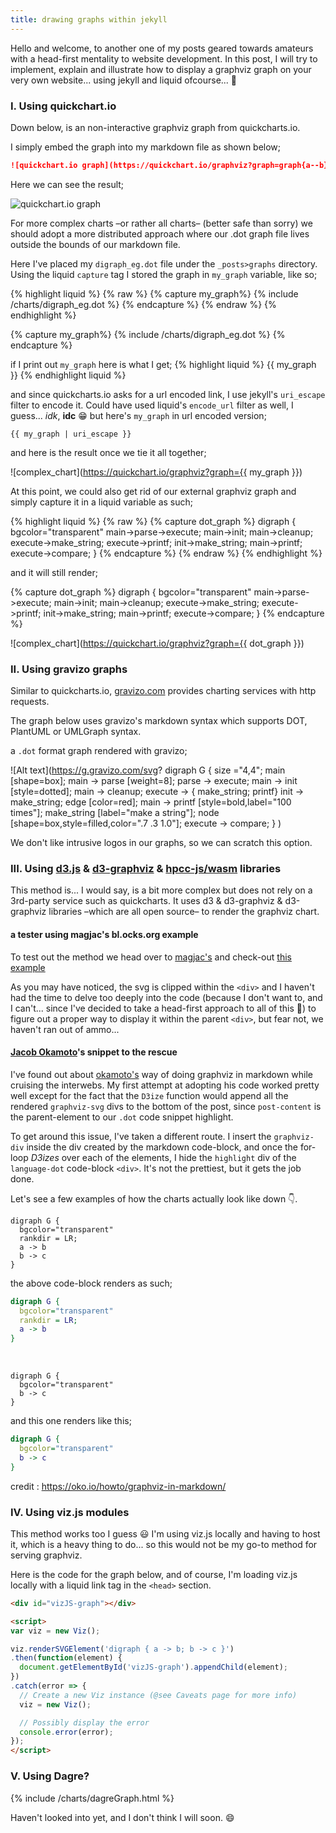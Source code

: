 ```yaml
---
title: drawing graphs within jekyll
---
```

Hello and welcome, to another one of my posts geared towards amateurs with a head-first mentality to website development.
In this post, I will try to implement, explain and illustrate how to display a graphviz graph on your very own website... using jekyll and liquid ofcourse... 😬

### I. Using quickchart.io
Down below, is an non-interactive graphviz graph from quickcharts.io.

I simply embed the graph into my markdown file as shown below;

```markdown
![quickchart.io graph](https://quickchart.io/graphviz?graph=graph{a--b})
```
Here we can see the result;

![quickchart.io graph](https://quickchart.io/graphviz?graph=graph{a--b})

For more complex charts –or rather all charts– (better safe than sorry) we should adopt a more distributed approach where our .dot graph file lives outside the bounds of our markdown file.

Here I've placed my `digraph_eg.dot` file under the `_posts>graphs` directory. Using the liquid `capture` tag I stored the graph in `my_graph` variable, like so;

{% highlight liquid %}
{% raw %}
{% capture my_graph%}
{% include /charts/digraph_eg.dot %}
{% endcapture %}
{% endraw %}
{% endhighlight %}

{% capture my_graph%}
{% include /charts/digraph_eg.dot %}
{% endcapture %}

if I print out `my_graph` here is what I get; 
{% highlight liquid %}
{{ my_graph }}
{% endhighlight liquid %}

and since quickcharts.io asks for a url encoded link, I use jekyll's `uri_escape` filter to encode it. Could have used liquid's `encode_url` filter as well, I guess... *idk*, **idc** 😁 but here's `my_graph` in url encoded version;
```
{{ my_graph | uri_escape }}
```

and here is the result once we tie it all together;

![complex_chart](https://quickchart.io/graphviz?graph={{ my_graph }})

At this point, we could also get rid of our external graphviz graph and simply capture it in a liquid variable as such;

{% highlight liquid %}
{% raw %}
{% capture dot_graph %} 
digraph {
  bgcolor="transparent"
  main->parse->execute;
  main->init;
  main->cleanup;
  execute->make_string;
  execute->printf;
  init->make_string;
  main->printf;
  execute->compare;
}
{% endcapture %}
{% endraw %}
{% endhighlight %}

and it will still render;

{% capture dot_graph %} 
digraph {
  bgcolor="transparent"
  main->parse->execute;
  main->init;
  main->cleanup;
  execute->make_string;
  execute->printf;
  init->make_string;
  main->printf;
  execute->compare;
}
{% endcapture %}

![complex_chart](https://quickchart.io/graphviz?graph={{ dot_graph }})

### II. Using gravizo graphs

Similar to quickcharts.io, [gravizo.com](www.gravizo.com) provides charting services with http requests.

The graph below uses gravizo's markdown syntax which supports DOT, PlantUML or UMLGraph syntax.

a `.dot` format graph rendered with gravizo;

![Alt text](https://g.gravizo.com/svg?
  digraph G {
    size ="4,4";
    main [shape=box];
    main -> parse [weight=8];
    parse -> execute;
    main -> init [style=dotted];
    main -> cleanup;
    execute -> { make_string; printf}
    init -> make_string;
    edge [color=red];
    main -> printf [style=bold,label="100 times"];
    make_string [label="make a string"];
    node [shape=box,style=filled,color=".7 .3 1.0"];
    execute -> compare;
  }
)

We don't like intrusive logos in our graphs, so we can scratch this option.

### III. Using [d3.js](https://github.com/d3/d3) & [d3-graphviz](https://github.com/magjac/d3-graphviz) & [hpcc-js/wasm](https://github.com/hpcc-systems/hpcc-js-wasm) libraries

This method is... I would say, is a bit more complex but does not rely on a 3rd-party service such as quickcharts. It uses d3 & d3-graphviz & d3-graphviz libraries –which are all open source– to render the graphviz chart.

#### a tester using magjac's bl.ocks.org example
To test out the method we head over to [magjac's](https://github.com/magjac/d3-graphviz) and check-out [this example](https://bl.ocks.org/magjac/a23d1f1405c2334f288a9cca4c0ef05b)

<div class="graphviz-svg" style="text-align: center;"></div>
<script>
d3.select(".graphviz-svg").graphviz()
  .renderDot('digraph { graph [bgcolor=transparent;] a -> b}');
</script>

As you may have noticed, the svg is clipped within the `<div>` and I haven't had the time to delve too deeply into the code (because I don't want to, and I can't... since I've decided to take a head-first approach to all of this 😬) to figure out a proper way to display it within the parent `<div>`, but fear not, we haven't ran out of ammo...

#### [Jacob Okamoto](https://oko.io/)'s snippet to the rescue
I've found out about [okamoto's](https://oko.io/howto/graphviz-in-markdown/) way of doing graphviz in markdown while cruising the interwebs. My first attempt at adopting his code worked pretty well except for the fact that the `D3ize` function would append all the rendered `graphviz-svg` divs to the bottom of the post, since `post-content` is the parent-element to our `.dot` code snippet highlight.

To get around this issue, I've taken a different route. I insert the `graphviz-div` inside the div created by the markdown code-block, and once the for-loop *D3izes* over each of the elements, I hide the `highlight` div of the `language-dot` code-block `<div>`. It's not the prettiest, but it gets the job done.

Let's see a few examples of how the charts actually look like down 👇.

```
digraph G {
  bgcolor="transparent"
  rankdir = LR;
  a -> b
  b -> c
}
```
the above code-block renders as such;

```dot
digraph G {
  bgcolor="transparent"
  rankdir = LR;
  a -> b
}
```
<br>

```
digraph G {
  bgcolor="transparent"
  b -> c 
}
```
and this one renders like this;

```dot
digraph G {
  bgcolor="transparent"
  b -> c 
}
```
credit : <https://oko.io/howto/graphviz-in-markdown/>


### IV. Using viz.js modules
This method works too I guess 😃 I'm using viz.js locally and having to host it, which is a heavy thing to do... so this would not be my go-to method for serving graphviz.

Here is the code for the graph below, and of course, I'm loading viz.js locally with a liquid link tag in the `<head>` section.

```html
<div id="vizJS-graph"></div>

<script>
var viz = new Viz();

viz.renderSVGElement('digraph { a -> b; b -> c }')
.then(function(element) {
  document.getElementById('vizJS-graph').appendChild(element);
})
.catch(error => {
  // Create a new Viz instance (@see Caveats page for more info)
  viz = new Viz();

  // Possibly display the error
  console.error(error);
});
</script>
```

<div id="vizJS-graph"></div>

<script>
var viz = new Viz();

viz.renderSVGElement('digraph { a -> b; b -> c }')
.then(function(element) {
  document.getElementById('vizJS-graph').appendChild(element);
})
.catch(error => {
  // Create a new Viz instance (@see Caveats page for more info)
  viz = new Viz();

  // Possibly display the error
  console.error(error);
});
</script>

### V. Using Dagre?

{% include /charts/dagreGraph.html %}

Haven't looked into yet, and I don't think I will soon. 😄